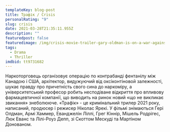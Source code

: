```yaml
---
templateKey: blog-post
title: Трафік / Crisis
personalRating: "9"
slug: сrisis
date: 2021-03-28T21:35:11.955Z
description: ""
featuredpost: false
featuredimage: /img/crisis-movie-trailer-gary-oldman-is-on-a-war-against.jpg
tags:
  - Drama
  - Thriller
imdbid: tt9731682
---
```

Наркоторговець організовує операцію по контрабанді фентанілу між Канадою і США, архітектор, видужуючий від оксіконтіновой залежності, шукає правду про причетність свого сина до наркоміру, а університетський професор робить несподіване відкриття про впливову фармацевтичної компанії, що виводить на ринок новий «що не викликає звикання» знеболююче. «Трафік» - це кримінальний трилер 2021 року, написаний, продюсер і режисер Ніколас Ярекі. У фільмі знімаються Гері Олдман, Армі Хаммер, Еванджелін Ліллі, Грег Кіннір, Мішель Родрігес, Люк Еванс та Лілі-Роуз Депп, зі Скоттом Мескуді та Мартіном Донованом.
